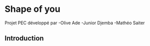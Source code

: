 # Shape of you

Projet PEC développé par 
	-Olive Ade
	-Junior Djemba
	-Mathéo Saiter


## Introduction
